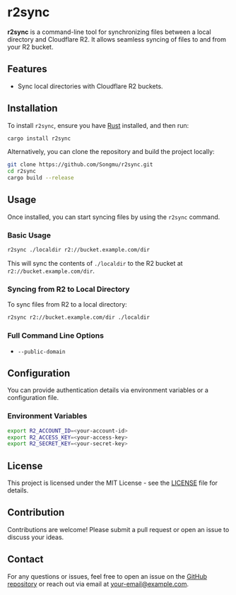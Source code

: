 # r2sync

**r2sync** is a command-line tool for synchronizing files between a local directory and Cloudflare R2. It allows seamless syncing of files to and from your R2 bucket.

## Features

- Sync local directories with Cloudflare R2 buckets.

## Installation

To install `r2sync`, ensure you have [Rust](https://www.rust-lang.org/) installed, and then run:

```bash
cargo install r2sync
```

Alternatively, you can clone the repository and build the project locally:

```bash
git clone https://github.com/Songmu/r2sync.git
cd r2sync
cargo build --release
```

## Usage

Once installed, you can start syncing files by using the `r2sync` command.

### Basic Usage

```bash
r2sync ./localdir r2://bucket.example.com/dir
```

This will sync the contents of `./localdir` to the R2 bucket at `r2://bucket.example.com/dir`.

### Syncing from R2 to Local Directory

To sync files from R2 to a local directory:

```bash
r2sync r2://bucket.example.com/dir ./localdir
```

### Full Command Line Options

- `--public-domain`

## Configuration

You can provide authentication details via environment variables or a configuration file.

### Environment Variables

```bash
export R2_ACCOUNT_ID=<your-account-id>
export R2_ACCESS_KEY=<your-access-key>
export R2_SECRET_KEY=<your-secret-key>
```

## License

This project is licensed under the MIT License - see the [LICENSE](LICENSE) file for details.

## Contribution

Contributions are welcome! Please submit a pull request or open an issue to discuss your ideas.

## Contact

For any questions or issues, feel free to open an issue on the [GitHub repository](https://github.com/Songmu/r2sync) or reach out via email at your-email@example.com.
